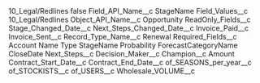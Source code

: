 <?xml version="1.0" encoding="UTF-8"?>
<CustomMetadata xmlns="http://soap.sforce.com/2006/04/metadata" xmlns:xsi="http://www.w3.org/2001/XMLSchema-instance" xmlns:xsd="http://www.w3.org/2001/XMLSchema">
    <label>10_Legal/Redlines</label>
    <protected>false</protected>
    <values>
        <field>Field_API_Name__c</field>
        <value xsi:type="xsd:string">StageName</value>
    </values>
    <values>
        <field>Field_Values__c</field>
        <value xsi:type="xsd:string">10_Legal/Redlines</value>
    </values>
    <values>
        <field>Object_API_Name__c</field>
        <value xsi:type="xsd:string">Opportunity</value>
    </values>
    <values>
        <field>ReadOnly_Fields__c</field>
        <value xsi:type="xsd:string">Stage_Changed_Date__c
Next_Steps_Changed_Date__c
Invoice_Paid__c 
Invoice_Sent__c</value>
    </values>
    <values>
        <field>Record_Type_Name__c</field>
        <value xsi:type="xsd:string">Renewal</value>
    </values>
    <values>
        <field>Required_Fields__c</field>
        <value xsi:type="xsd:string">Account 
Name 
Type 
StageName 
Probability 
ForecastCategoryName 
CloseDate 
Next_Steps__c
Decision_Maker__c
Champion__c 
Amount 
Contract_Start_Date__c 
Contract_End_Date__c
of_SEASONS_per_year__c 
of_STOCKISTS__c
of_USERS__c
Wholesale_VOLUME__c</value>
    </values>
</CustomMetadata>
